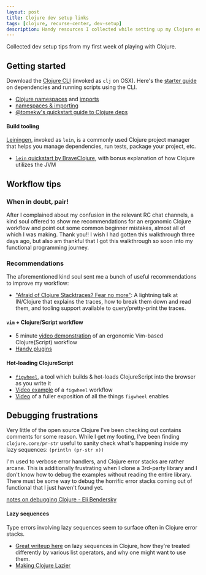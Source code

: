 ```yaml
---
layout: post
title: Clojure dev setup links
tags: [clojure, recurse-center, dev-setup]
description: Handy resources I collected while setting up my Clojure env.
---
```


Collected dev setup tips from my first week of playing with Clojure.

## Getting started

Download the [Clojure CLI](https://clojure.org/guides/getting_started) (invoked as `clj` on OSX). Here's the [starter guide](https://clojure.org/guides/deps_and_cli) on dependencies and running scripts using the CLI.

- [Clojure namespaces](https://clojure.org/guides/repl/navigating_namespaces) and [imports](https://clojure.org/reference/libs)
- [namespaces & importing](https://8thlight.com/blog/colin-jones/2010/12/05/clojure-libs-and-namespaces-require-use-import-and-ns.html)
- [@tomekw's quickstart guide to Clojure deps](https://tomekw.com/clojure-deps-edn-a-basic-guide/)

#### Build tooling
[Leiningen](http://leiningen.org/), invoked as `lein`, is a commonly used Clojure project manager that helps you manage dependencies, run tests, package your project, etc.
- [`lein` quickstart by BraveClojure](https://www.braveclojure.com/getting-started/), with bonus explanation of how Clojure utilizes the JVM

## Workflow tips

### When in doubt, pair!

After I complained about my confusion in the relevant RC chat channels, a kind soul offered to show me recommendations for an ergonomic Clojure workflow and point out some common beginner mistakes, almost all of which I was making. Thank you!! I wish I had gotten this walkthrough three days ago, but also am thankful that I got this walkthrough so soon into my functional programming journey.

### Recommendations

The aforementioned kind soul sent me a bunch of useful recommendations to improve my workflow:
- ["Afraid of Clojure Stacktraces? Fear no more"](https://www.youtube.com/watch?v=4fqGdt0-_is): A lightning talk at IN/Clojure that explains the traces, how to break them down and read them, and tooling support available to query/pretty-print the traces.

#### `vim` + Clojure/Script workflow
- 5 minute [video demonstration](https://www.youtube.com/watch?v=-MAmXT17EiI) of an ergonomic Vim-based Clojure(Script) workflow
- [Handy plugins](https://juxt.pro/blog/posts/vim-1.html)

#### Hot-loading ClojureScript
- [`figwheel`](https://github.com/bhauman/lein-figwheel/wiki/Using-the-Figwheel-REPL-with-Vim), a tool which builds & hot-loads ClojureScript into the browser as you write it
- [Video example](https://www.youtube.com/watch?v=KZjFVdU8VLI) of a `figwheel` workflow
- [Video](https://www.youtube.com/watch?v=j-kj2qwJa_E) of a fuller exposition of all the things `figwheel` enables


## Debugging frustrations

Very little of the open source Clojure I've been checking out contains comments for some reason. While I get my footing, I've been finding `clojure.core/pr-str` useful to sanity check what's happening inside my lazy sequences: `(println (pr-str x))`

I'm used to verbose error handlers, and Clojure error stacks are rather arcane. This is additionally frustrating when I clone a 3rd-party library and I don't know how to debug the examples without reading the entire library. There must be some way to debug the horrific error stacks coming out of functional that I just haven't found yet.

[notes on debugging Clojure - Eli Bendersky](https://eli.thegreenplace.net/2017/notes-on-debugging-clojure-code/)

#### Lazy sequences

Type errors involving lazy sequences seem to surface often in Clojure error stacks.
- [Great writeup here](http://theatticlight.net/posts/Lazy-Sequences-in-Clojure/) on lazy sequences in Clojure, how they're treated differently by various list operators, and why one might want to use them.
- [Making Clojure Lazier](https://clojure.org/reference/lazy)

